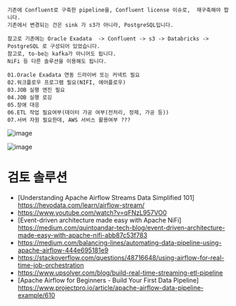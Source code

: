 ```
기존에 Confluent로 구축한 pipeline을, Confluent license 이슈로,  재구축해야 합니다.
기존에서 변경되는 건은 sink 가 s3가 아니라, PostgreSQL입니다.

참고로 기존에는 Oracle Exadata  -> Confluent -> s3 -> Databricks -> PostgreSQL 로 구성되어 있었습니다.
참고로, to-be는 kafka가 아니어도 됩니다.
NiFi 등 다른 솔루션을 이용해도 됩니다.

```

```
01.Oracle Exadata 연동 드라이버 또는 커넥트 필요
02.워크플로우 프로그램 필요(NIFI, 에어플로우)
03.JOB 실행 엔진 필요
04.JOB 실행 로깅
05.장애 대응
06.ETL 작업 필요여부(데이터 가공 여부(전처리, 정제, 가공 등))
07.서버 자원 필요한데, AWS 서비스 활용여부 ???

```

![image](https://user-images.githubusercontent.com/102650331/188349624-5898ed58-4d76-417f-9dfc-fa606ea3a24e.png)

![image](https://user-images.githubusercontent.com/102650331/188349649-a0db20a9-94ec-4022-a1ec-c3a3f1e3b174.png)


# 검토 솔루션
- [Understanding Apache Airflow Streams Data Simplified 101] https://hevodata.com/learn/airflow-stream/
- https://www.youtube.com/watch?v=qFNzL957VO0
- [Event-driven architecture made easy with Apache NiFi] https://medium.com/quintoandar-tech-blog/event-driven-architecture-made-easy-with-apache-nifi-abb87c53f783
- https://medium.com/balancing-lines/automating-data-pipeline-using-apache-airflow-444e695181e9
- https://stackoverflow.com/questions/48716648/using-airflow-for-real-time-job-orchestration
- https://www.upsolver.com/blog/build-real-time-streaming-etl-pipeline
- [Apache Airflow for Beginners - Build Your First Data Pipeline] https://www.projectpro.io/article/apache-airflow-data-pipeline-example/610
